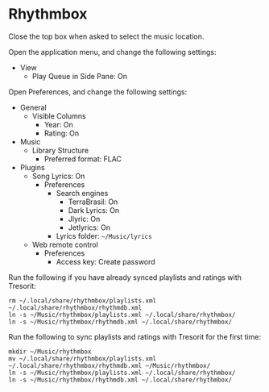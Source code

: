 # Rhythmbox

Close the top box when asked to select the music location.

Open the application menu, and change the following settings:

- View
  - Play Queue in Side Pane: On

Open Preferences, and change the following settings:

- General
  - Visible Columns
    - Year: On
    - Rating: On
- Music
  - Library Structure
    - Preferred format: FLAC
- Plugins
  - Song Lyrics: On
    - Preferences
      - Search engines
        - TerraBrasil: On
        - Dark Lyrics: On
        - Jlyric: On
        - Jetlyrics: On
      - Lyrics folder: `~/Music/lyrics`
  - Web remote control
    - Preferences
      - Access key: Create password

Run the following if you have already synced playlists and ratings with Tresorit:

```
rm ~/.local/share/rhythmbox/playlists.xml ~/.local/share/rhythmbox/rhythmdb.xml
ln -s ~/Music/rhythmbox/playlists.xml ~/.local/share/rhythmbox/
ln -s ~/Music/rhythmbox/rhythmdb.xml ~/.local/share/rhythmbox/
```

Run the following to sync playlists and ratings with Tresorit for the first time:

```
mkdir ~/Music/rhythmbox
mv ~/.local/share/rhythmbox/playlists.xml ~/.local/share/rhythmbox/rhythmdb.xml ~/Music/rhythmbox/
ln -s ~/Music/rhythmbox/playlists.xml ~/.local/share/rhythmbox/
ln -s ~/Music/rhythmbox/rhythmdb.xml ~/.local/share/rhythmbox/
```

